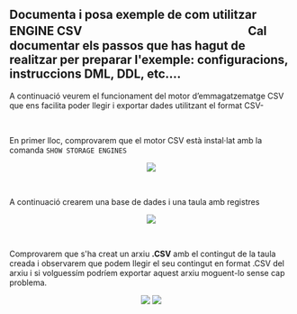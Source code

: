 ## Documenta i posa exemple de com utilitzar ENGINE CSV ㅤㅤㅤㅤㅤㅤㅤㅤㅤㅤㅤㅤㅤㅤㅤCal documentar els passos que has hagut de realitzar per preparar l'exemple: configuracions, instruccions DML, DDL, etc....


A continuació veurem el funcionament del motor d’emmagatzematge CSV que ens facilita poder llegir i exportar dades utilitzant el format CSV-

<br/>

En primer lloc, comprovarem que el motor CSV està instal·lat amb la comanda ```SHOW STORAGE ENGINES```
<p align="center">
 <img src="https://user-images.githubusercontent.com/61474788/162000373-e6b19b11-42a1-4b2e-b5d7-79e8cad705c0.png">
</p>
<br/>


A continuació crearem una base de dades i una taula amb registres
<p align="center">
 <img src="https://user-images.githubusercontent.com/61474788/162000613-6cb0a11a-e5e4-4897-8b63-a8ee1ef1e871.png">
</p>
<br/>

Comprovarem que s'ha creat un arxiu **.CSV** amb el contingut de la taula creada i observarem que podem llegir el seu contingut en format .CSV del arxiu i si volguessím podríem exportar aquest arxiu moguent-lo sense cap problema. 
<p align="center">
 <img src="https://user-images.githubusercontent.com/61474788/162000076-b95bb8ab-07a5-4612-8503-9b3b7c5ebfa9.png">
 <img src="https://user-images.githubusercontent.com/61474788/162000095-abfa7737-b341-47d3-b7fb-e0d703627e11.png">
</p>
<br/>
